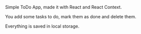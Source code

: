 Simple ToDo App, made it with React and React Context.

You add some tasks to do, mark them as done and delete them.

Everything is saved in local storage.